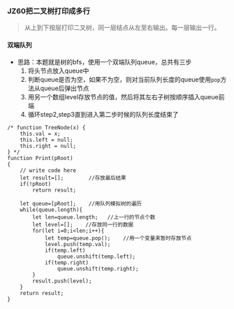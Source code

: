 ### JZ60把二叉树打印成多行
>从上到下按层打印二叉树，同一层结点从左至右输出。每一层输出一行。

#### 双端队列
- 思路：本题就是树的bfs，使用一个双端队列queue，总共有三步
	1. 将头节点放入queue中
	2. 判断queue是否为空，如果不为空，则对当前队列长度的queue使用`pop`方法从queue后弹出节点
	3. 用另一个数组level存放节点的值，然后将其左右子树按顺序插入queue前端
	4. 循环step2,step3直到进入第二步时候的队列长度结束了

```
/* function TreeNode(x) {
    this.val = x;
    this.left = null;
    this.right = null;
} */
function Print(pRoot)
{
    // write code here
    let result=[];        //存放最后结果
    if(!pRoot)
        return result;
    
    let queue=[pRoot];    //用队列模拟树的遍历
    while(queue.length){
        let len=queue.length;	//上一行的节点个数
        let level=[];    //存放同一行的数据
        for(let i=0;i<len;i++){
            let temp=queue.pop();    //用一个变量来暂时存放节点
            level.push(temp.val);
            if(temp.left)
                queue.unshift(temp.left);
            if(temp.right)
                queue.unshift(temp.right);
        }
        result.push(level);
    }
    return result;
}
```
